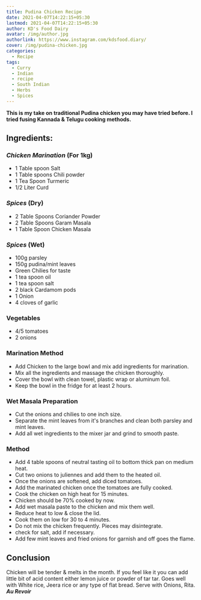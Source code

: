 ```yaml
---
title: Pudina Chicken Recipe
date: 2021-04-07T14:22:15+05:30
lastmod: 2021-04-07T14:22:15+05:30
author: KD's Food Dairy
avatar: /img/author.jpg
authorlink: https://www.instagram.com/kdsfood.diary/
cover: /img/pudina-chicken.jpg
categories:
  - Recipe
tags:
  - Curry
  - Indian
  - recipe
  - South Indian
  - Herbs
  - Spices
---
```


**This is my take on traditional Pudina chicken you may have tried before. I tried fusing Kannada & Telugu cooking methods.**

<!--more-->

## **Ingredients:**

### *Chicken Marination* (For 1kg)

* 1 Table spoon Salt
* 1 Table spoons Chili powder
* 1 Tea Spoon Turmeric
* 1/2 Liter Curd

### *Spices* (Dry)

* 2 Table Spoons Coriander Powder
* 2 Table Spoons Garam Masala
* 1 Table Spoon Chicken Masala

### *Spices* (Wet)

* 100g parsley
* 150g pudina/mint leaves 
* Green Chilies for taste
* 1 tea spoon oil
* 1 tea spoon salt
* 2 black Cardamom pods
* 1 Onion
* 4 cloves of garlic

### Vegetables

* 4/5 tomatoes
* 2 onions

### Marination Method

* Add Chicken to the large bowl and mix add ingredients for marination.
* Mix all the ingredients and massage the chicken thoroughly.
* Cover the bowl with clean towel, plastic wrap or aluminum foil.
* Keep the bowl in the fridge for at least 2 hours.

### Wet Masala Preparation

* Cut the onions and chilies to one inch size. 
* Separate the mint leaves from it's branches and clean both parsley and mint leaves.
* Add all wet ingredients to the mixer jar and grind to smooth paste.

### Method

* Add 4 table spoons of neutral tasting oil to bottom thick pan on medium heat.
* Cut two onions to juliennes and add them to the heated oil.
* Once the onions are softened, add diced tomatoes.
* Add the marinated chicken once the tomatoes are fully cooked.
* Cook the chicken on high heat for 15 minutes.
* Chicken should be 70% cooked by now.
* Add wet masala paste to the chicken and mix them well.
* Reduce heat to low & close the lid.
* Cook them on low for 30 to 4 minutes.
* Do not mix the chicken frequently. Pieces may disintegrate.
* check for salt, add if necessary.
* Add few mint leaves and fried onions for garnish and off goes the flame.

## Conclusion

Chicken will be tender & melts in the month. If you feel like it you can add little bit of acid content either lemon juice or powder of tar tar. Goes well with White rice, Jeera rice or any type of flat bread. Serve with Onions, Rita. ***Au Revoir***
